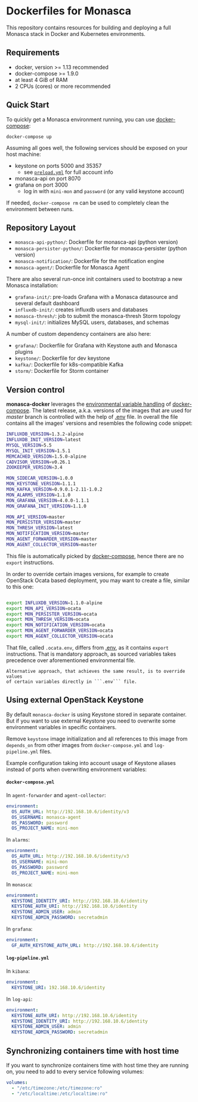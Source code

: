Dockerfiles for Monasca
=======================

This repository contains resources for building and deploying a full Monasca
stack in Docker and Kubernetes environments.

Requirements
------------

 * docker, version >= 1.13 recommended
 * docker-compose >= 1.9.0
 * at least 4 GiB of RAM
 * 2 CPUs (cores) or more recommended

Quick Start
-----------

To quickly get a Monasca environment running, you can use [docker-compose][1]:

    docker-compose up

Assuming all goes well, the following services should be exposed on your host
machine:

 * keystone on ports 5000 and 35357
   * see [`preload.yml`][2] for full account info
 * monasca-api on port 8070
 * grafana on port 3000
   * log in with `mini-mon` and `password` (or any valid keystone account)

If needed, `docker-compose rm` can be used to completely clean the environment
between runs.

Repository Layout
-----------------

 * `monasca-api-python/`: Dockerfile for monasca-api (python version)
 * `monasca-persister-python/`: Dockerfile for monasca-persister (python
   version)
 * `monasca-notification/`: Dockerfile for the notification engine
 * `monasca-agent/`: Dockerfile for Monasca Agent

There are also several run-once init containers used to bootstrap a new
Monasca installation:
 * `grafana-init/`: pre-loads Grafana with a Monasca datasource and several
   default dashboard
 * `influxdb-init/`: creates influxdb users and databases
 * `monasca-thresh/`: job to submit the monasca-thresh Storm topology
 * `mysql-init/`: initializes MySQL users, databases, and schemas

A number of custom dependency containers are also here:

 * `grafana/`: Dockerfile for Grafana with Keystone auth and Monasca plugins
 * `keystone/`: Dockerfile for dev keystone
 * `kafka/`: Dockerfile for k8s-compatible Kafka
 * `storm/`: Dockerfile for Storm container

Version control
---------------

**monasca-docker** leverages the [environmental variable handling][3] of
[docker-compose][1]. The latest release, a.k.a. versions of the images that
are used for *master* branch is controlled with the help of [.env](./.env) file.
In overall the file contains all the images' versions and resembles the following
code snippet:

```sh
INFLUXDB_VERSION=1.3.2-alpine
INFLUXDB_INIT_VERSION=latest
MYSQL_VERSION=5.5
MYSQL_INIT_VERSION=1.5.1
MEMCACHED_VERSION=1.5.0-alpine
CADVISOR_VERSION=v0.26.1
ZOOKEEPER_VERSION=3.4

MON_SIDECAR_VERSION=1.0.0
MON_KEYSTONE_VERSION=1.1.1
MON_KAFKA_VERSION=0.9.0.1-2.11-1.0.2
MON_ALARMS_VERSION=1.1.0
MON_GRAFANA_VERSION=4.0.0-1.1.1
MON_GRAFANA_INIT_VERSION=1.1.0

MON_API_VERSION=master
MON_PERSISTER_VERSION=master
MON_THRESH_VERSION=latest
MON_NOTIFICATION_VERSION=master
MON_AGENT_FORWARDER_VERSION=master
MON_AGENT_COLLECTOR_VERSION=master
```

This file is automatically picked by [docker-compose][1], hence there are no ```export```
instructions.

In order to override certain images versions, for example to create OpenStack Ocata based deployment,
you may want to create a file, similar to this one:

```sh

export INFLUXDB_VERSION=1.1.0-alpine
export MON_API_VERSION=ocata
export MON_PERSISTER_VERSION=ocata
export MON_THRESH_VERSION=ocata
export MON_NOTIFICATION_VERSION=ocata
export MON_AGENT_FORWARDER_VERSION=ocata
export MON_AGENT_COLLECTOR_VERSION=ocata

```

That file, called ```.ocata.env```, differs from [.env](./.env), as it contains ```export```
instructions. That is mandatory approach, as sourced variables takes precedence over
aforementioned environmental file.

    Alternative approach, that achieves the same result, is to override values
    of certain variables directly in ```.env``` file.

Using external OpenStack Keystone
---------------------------------

By default `monasca-docker` is using Keystone stored in separate container.
But if you want to use external Keystone you need to overwrite some
environment variables in specific containers.

Remove `keystone` image initialization and all references to this
image from `depends_on` from other images from `docker-compose.yml` and
`log-pipeline.yml` files.

Example configuration taking into account usage of Keystone aliases
instead of ports when overwriting environment variables:

#### `docker-compose.yml`

In `agent-forwarder` and `agent-collector`:
```yaml
environment:
  OS_AUTH_URL: http://192.168.10.6/identity/v3
  OS_USERNAME: monasca-agent
  OS_PASSWORD: password
  OS_PROJECT_NAME: mini-mon
```

In `alarms`:
```yaml
environment:
  OS_AUTH_URL: http://192.168.10.6/identity/v3
  OS_USERNAME: mini-mon
  OS_PASSWORD: password
  OS_PROJECT_NAME: mini-mon
```

In `monasca`:
```yaml
environment:
  KEYSTONE_IDENTITY_URI: http://192.168.10.6/identity
  KEYSTONE_AUTH_URI: http://192.168.10.6/identity
  KEYSTONE_ADMIN_USER: admin
  KEYSTONE_ADMIN_PASSWORD: secretadmin
```

In `grafana`:
```yaml
environment:
  GF_AUTH_KEYSTONE_AUTH_URL: http://192.168.10.6/identity
```

#### `log-pipeline.yml`

In `kibana`:
```yaml
environment:
  KEYSTONE_URI: 192.168.10.6/identity
```

In `log-api`:
```yaml
environment:
  KEYSTONE_AUTH_URI: http://192.168.10.6/identity
  KEYSTONE_IDENTITY_URI: http://192.168.10.6/identity
  KEYSTONE_ADMIN_USER: admin
  KEYSTONE_ADMIN_PASSWORD: secretadmin
```

Synchronizing containers time with host time
--------------------------------------------

If you want to synchronize containers time with host time they are running on,
you need to add to every service following volumes:

```yaml
volumes:
  - "/etc/timezone:/etc/timezone:ro"
  - "/etc/localtime:/etc/localtime:ro"
```

[1]: https://docs.docker.com/compose/
[2]: https://github.com/hpcloud-mon/monasca-docker/blob/master/keystone/preload.yml
[3]: https://docs.docker.com/compose/environment-variables/
